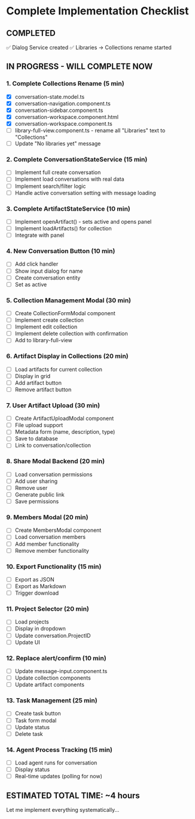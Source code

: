 # Complete Implementation Checklist

## COMPLETED
✅ Dialog Service created
✅ Libraries → Collections rename started

## IN PROGRESS - WILL COMPLETE NOW

### 1. Complete Collections Rename (5 min)
- [x] conversation-state.model.ts
- [x] conversation-navigation.component.ts
- [x] conversation-sidebar.component.ts
- [x] conversation-workspace.component.html
- [x] conversation-workspace.component.ts
- [ ] library-full-view.component.ts - rename all "Libraries" text to "Collections"
- [ ] Update "No libraries yet" message

### 2. Complete ConversationStateService (15 min)
- [ ] Implement full create conversation
- [ ] Implement load conversations with real data
- [ ] Implement search/filter logic
- [ ] Handle active conversation setting with message loading

### 3. Complete ArtifactStateService (10 min)
- [ ] Implement openArtifact() - sets active and opens panel
- [ ] Implement loadArtifacts() for collection
- [ ] Integrate with panel

### 4. New Conversation Button (10 min)
- [ ] Add click handler
- [ ] Show input dialog for name
- [ ] Create conversation entity
- [ ] Set as active

### 5. Collection Management Modal (30 min)
- [ ] Create CollectionFormModal component
- [ ] Implement create collection
- [ ] Implement edit collection
- [ ] Implement delete collection with confirmation
- [ ] Add to library-full-view

### 6. Artifact Display in Collections (20 min)
- [ ] Load artifacts for current collection
- [ ] Display in grid
- [ ] Add artifact button
- [ ] Remove artifact button

### 7. User Artifact Upload (30 min)
- [ ] Create ArtifactUploadModal component
- [ ] File upload support
- [ ] Metadata form (name, description, type)
- [ ] Save to database
- [ ] Link to conversation/collection

### 8. Share Modal Backend (20 min)
- [ ] Load conversation permissions
- [ ] Add user sharing
- [ ] Remove user
- [ ] Generate public link
- [ ] Save permissions

### 9. Members Modal (20 min)
- [ ] Create MembersModal component
- [ ] Load conversation members
- [ ] Add member functionality
- [ ] Remove member functionality

### 10. Export Functionality (15 min)
- [ ] Export as JSON
- [ ] Export as Markdown
- [ ] Trigger download

### 11. Project Selector (20 min)
- [ ] Load projects
- [ ] Display in dropdown
- [ ] Update conversation.ProjectID
- [ ] Update UI

### 12. Replace alert/confirm (10 min)
- [ ] Update message-input.component.ts
- [ ] Update collection components
- [ ] Update artifact components

### 13. Task Management (25 min)
- [ ] Create task button
- [ ] Task form modal
- [ ] Update status
- [ ] Delete task

### 14. Agent Process Tracking (15 min)
- [ ] Load agent runs for conversation
- [ ] Display status
- [ ] Real-time updates (polling for now)

## ESTIMATED TOTAL TIME: ~4 hours

Let me implement everything systematically...
